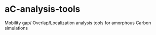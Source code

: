 # aC-analysis-tools
Mobility gap/ Overlap/Localization analysis tools for amorphous Carbon simulations
